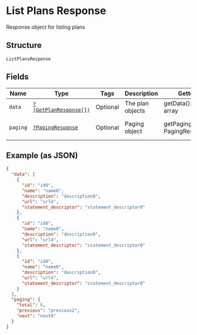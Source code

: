 
# List Plans Response

Response object for listing plans

## Structure

`ListPlansResponse`

## Fields

| Name | Type | Tags | Description | Getter | Setter |
|  --- | --- | --- | --- | --- | --- |
| `data` | [`?(GetPlanResponse[])`](../../doc/models/get-plan-response.md) | Optional | The plan objects | getData(): ?array | setData(?array data): void |
| `paging` | [`?PagingResponse`](../../doc/models/paging-response.md) | Optional | Paging object | getPaging(): ?PagingResponse | setPaging(?PagingResponse paging): void |

## Example (as JSON)

```json
{
  "data": [
    {
      "id": "id0",
      "name": "name0",
      "description": "description0",
      "url": "url4",
      "statement_descriptor": "statement_descriptor0"
    },
    {
      "id": "id0",
      "name": "name0",
      "description": "description0",
      "url": "url4",
      "statement_descriptor": "statement_descriptor0"
    },
    {
      "id": "id0",
      "name": "name0",
      "description": "description0",
      "url": "url4",
      "statement_descriptor": "statement_descriptor0"
    }
  ],
  "paging": {
    "total": 6,
    "previous": "previous2",
    "next": "next8"
  }
}
```

